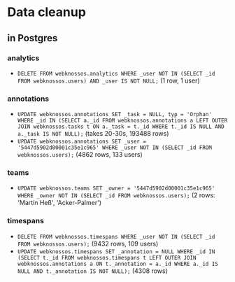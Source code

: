 # Data cleanup

## in Postgres

### analytics
* `DELETE FROM webknossos.analytics WHERE _user NOT IN (SELECT _id FROM webknossos.users) AND _user IS NOT NULL;` (1 row, 1 user)

### annotations
* `UPDATE webknossos.annotations SET _task = NULL, typ = 'Orphan' WHERE _id IN (SELECT a._id FROM webknossos.annotations a LEFT OUTER JOIN webknossos.tasks t ON a._task = t._id WHERE t._id IS NULL AND a._task IS NOT NULL);` (takes 20-30s, 193488 rows)
* `UPDATE webknossos.annotations SET _user = '5447d5902d00001c35e1c965' WHERE _user NOT IN (SELECT _id FROM webknossos.users);` (4862 rows, 133 users)

### teams
* `UPDATE webknossos.teams SET _owner = '5447d5902d00001c35e1c965' WHERE _owner NOT IN (SELECT _id FROM webknossos.users);` (2 rows: 'Martin Heß', 'Acker-Palmer')

### timespans
* `DELETE FROM webknossos.timespans WHERE _user NOT IN (SELECT _id FROM webknossos.users);` (9432 rows, 109 users)
* `UPDATE webknossos.timespans SET _annotation = NULL WHERE _id IN (SELECT t._id FROM webknossos.timespans t LEFT OUTER JOIN webknossos.annotations a ON t._annotation = a._id WHERE a._id IS NULL AND t._annotation IS NOT NULL);` (4308 rows)


